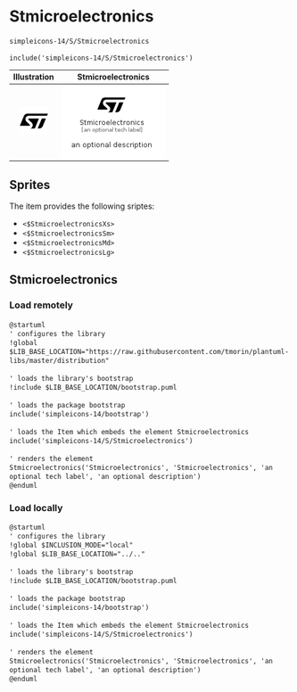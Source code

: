# Stmicroelectronics


```text
simpleicons-14/S/Stmicroelectronics
```

```text
include('simpleicons-14/S/Stmicroelectronics')
```



| Illustration | Stmicroelectronics |
| :---: | :---: |
| ![illustration for Illustration](../../simpleicons-14/S/Stmicroelectronics.png) | ![illustration for Stmicroelectronics](../../simpleicons-14/S/Stmicroelectronics.Local.png) |



## Sprites
The item provides the following sriptes:

- `<$StmicroelectronicsXs>`
- `<$StmicroelectronicsSm>`
- `<$StmicroelectronicsMd>`
- `<$StmicroelectronicsLg>`





## Stmicroelectronics

### Load remotely
```plantuml
@startuml
' configures the library
!global $LIB_BASE_LOCATION="https://raw.githubusercontent.com/tmorin/plantuml-libs/master/distribution"

' loads the library's bootstrap
!include $LIB_BASE_LOCATION/bootstrap.puml

' loads the package bootstrap
include('simpleicons-14/bootstrap')

' loads the Item which embeds the element Stmicroelectronics
include('simpleicons-14/S/Stmicroelectronics')

' renders the element
Stmicroelectronics('Stmicroelectronics', 'Stmicroelectronics', 'an optional tech label', 'an optional description')
@enduml
```

### Load locally
```plantuml
@startuml
' configures the library
!global $INCLUSION_MODE="local"
!global $LIB_BASE_LOCATION="../.."

' loads the library's bootstrap
!include $LIB_BASE_LOCATION/bootstrap.puml

' loads the package bootstrap
include('simpleicons-14/bootstrap')

' loads the Item which embeds the element Stmicroelectronics
include('simpleicons-14/S/Stmicroelectronics')

' renders the element
Stmicroelectronics('Stmicroelectronics', 'Stmicroelectronics', 'an optional tech label', 'an optional description')
@enduml
```

